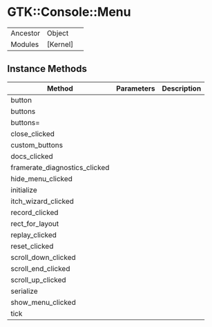 # GTK::Console::Menu
|  |  |  |
| --- | --- | --- |
| Ancestor | Object |
| Modules | [Kernel] |


## Instance Methods

| Method | Parameters | Description |
| --- | --- | --- |
| button |  |  |
| buttons |  |  |
| buttons= |  |  |
| close_clicked |  |  |
| custom_buttons |  |  |
| docs_clicked |  |  |
| framerate_diagnostics_clicked |  |  |
| hide_menu_clicked |  |  |
| initialize |  |  |
| itch_wizard_clicked |  |  |
| record_clicked |  |  |
| rect_for_layout |  |  |
| replay_clicked |  |  |
| reset_clicked |  |  |
| scroll_down_clicked |  |  |
| scroll_end_clicked |  |  |
| scroll_up_clicked |  |  |
| serialize |  |  |
| show_menu_clicked |  |  |
| tick |  |  |
